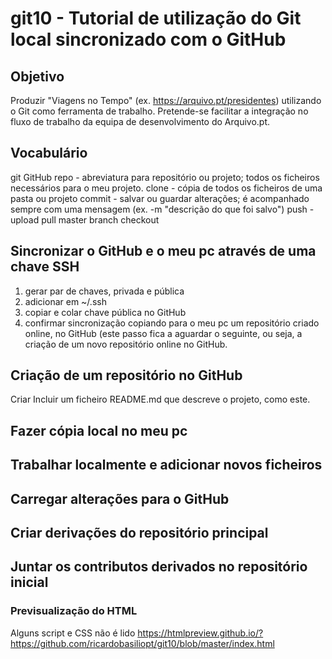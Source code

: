 # git10 - Tutorial de utilização do Git local sincronizado com o GitHub

## Objetivo
Produzir "Viagens no Tempo" (ex. https://arquivo.pt/presidentes) utilizando o Git como ferramenta de trabalho. Pretende-se facilitar a integração no fluxo de trabalho da equipa de desenvolvimento do Arquivo.pt. 

## Vocabulário

git
GitHub
repo - abreviatura para repositório ou projeto; todos os ficheiros necessários para o meu projeto.
clone - cópia de todos os ficheiros de uma pasta ou projeto
commit - salvar ou guardar alterações; é acompanhado sempre com uma mensagem (ex. -m "descrição do que foi salvo") 
push - upload
pull
master
branch
checkout

## Sincronizar o GitHub e o meu pc através de uma chave SSH
1. gerar par de chaves, privada e pública
2. adicionar em ~/.ssh
3. copiar e colar chave pública no GitHub
4. confirmar sincronização copiando para o meu pc um repositório criado online, no GitHub (este passo fica a aguardar o seguinte, ou seja, a criação de um novo repositório online no GitHub.


## Criação de um repositório no GitHub
Criar
Incluir um ficheiro README.md que descreve o projeto, como este.


## Fazer cópia local no meu pc

## Trabalhar localmente e adicionar novos ficheiros

## Carregar alterações para o GitHub

## Criar derivações do repositório principal

## Juntar os contributos derivados no repositório inicial 

### Previsualização do HTML
Alguns script e CSS não é lido
https://htmlpreview.github.io/?https://github.com/ricardobasiliopt/git10/blob/master/index.html

